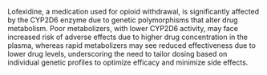 Lofexidine, a medication used for opioid withdrawal, is significantly affected by the CYP2D6 enzyme due to genetic polymorphisms that alter drug metabolism. Poor metabolizers, with lower CYP2D6 activity, may face increased risk of adverse effects due to higher drug concentration in the plasma, whereas rapid metabolizers may see reduced effectiveness due to lower drug levels, underscoring the need to tailor dosing based on individual genetic profiles to optimize efficacy and minimize side effects.